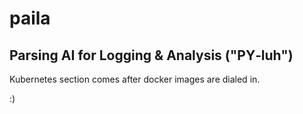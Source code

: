# paila
 **P**arsing **AI** for **L**ogging & **A**nalysis ("PY‑luh")
---

Kubernetes section comes after docker images are dialed in.

 :)
